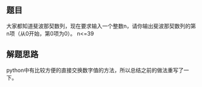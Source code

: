 ## 题目
大家都知道斐波那契数列，现在要求输入一个整数n，请你输出斐波那契数列的第n项（从0开始，第0项为0）。
n<=39
## 解题思路
python中有比较方便的直接交换数字值的方法，所以总结之前的做法重写了一下。